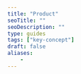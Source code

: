 ```yaml
---
title: "Product"
seoTitle: ""
seoDescription: ""
type: guides
tags: ["key-concept"]
draft: false
aliases:
    - 
---
```

